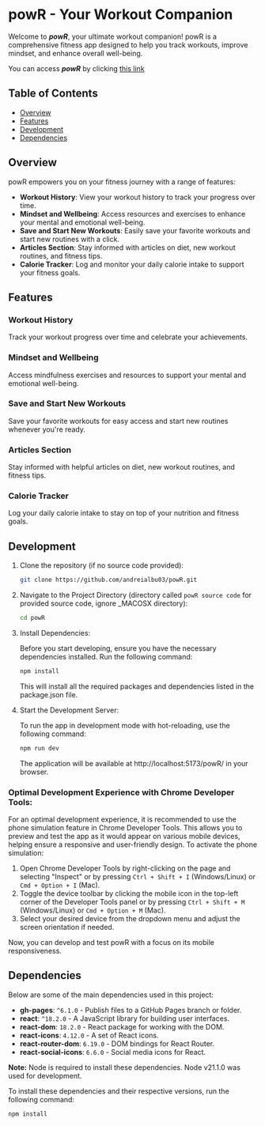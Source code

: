 # powR - Your Workout Companion

Welcome to **_powR_**, your ultimate workout companion! powR is a comprehensive fitness app designed to help you track workouts, improve mindset, and enhance overall well-being.

You can access **_powR_** by clicking [this link](https://andreialbu03.github.io/powR/)

## Table of Contents

- [Overview](#overview)
- [Features](#features)
- [Development](#development)
- [Dependencies](#dependencies)

## Overview

powR empowers you on your fitness journey with a range of features:

- **Workout History**: View your workout history to track your progress over time.
- **Mindset and Wellbeing**: Access resources and exercises to enhance your mental and emotional well-being.
- **Save and Start New Workouts**: Easily save your favorite workouts and start new routines with a click.
- **Articles Section**: Stay informed with articles on diet, new workout routines, and fitness tips.
- **Calorie Tracker**: Log and monitor your daily calorie intake to support your fitness goals.

## Features

### Workout History

Track your workout progress over time and celebrate your achievements.

### Mindset and Wellbeing

Access mindfulness exercises and resources to support your mental and emotional well-being.

### Save and Start New Workouts

Save your favorite workouts for easy access and start new routines whenever you're ready.

### Articles Section

Stay informed with helpful articles on diet, new workout routines, and fitness tips.

### Calorie Tracker

Log your daily calorie intake to stay on top of your nutrition and fitness goals.

## Development

1. Clone the repository (if no source code provided):

   ```bash
   git clone https://github.com/andreialbu03/powR.git
   ```

2. Navigate to the Project Directory (directory called `powR source code` for provided source code, ignore \_MACOSX directory):

   ```bash
   cd powR
   ```

3. Install Dependencies:

   Before you start developing, ensure you have the necessary dependencies installed. Run the following command:

   ```bash
   npm install
   ```

   This will install all the required packages and dependencies listed in the package.json file.

4. Start the Development Server:

   To run the app in development mode with hot-reloading, use the following command:

   ```bash
   npm run dev
   ```

   The application will be available at http://localhost:5173/powR/ in your browser.

### Optimal Development Experience with Chrome Developer Tools:

For an optimal development experience, it is recommended to use the phone simulation feature in Chrome Developer Tools. This allows you to preview and test the app as it would appear on various mobile devices, helping ensure a responsive and user-friendly design. To activate the phone simulation:

1. Open Chrome Developer Tools by right-clicking on the page and selecting "Inspect" or by pressing `Ctrl + Shift + I` (Windows/Linux) or `Cmd + Option + I` (Mac).
2. Toggle the device toolbar by clicking the mobile icon in the top-left corner of the Developer Tools panel or by pressing `Ctrl + Shift + M` (Windows/Linux) or `Cmd + Option + M` (Mac).
3. Select your desired device from the dropdown menu and adjust the screen orientation if needed.

Now, you can develop and test powR with a focus on its mobile responsiveness.

## Dependencies

Below are some of the main dependencies used in this project:

- **gh-pages**: `^6.1.0` - Publish files to a GitHub Pages branch or folder.
- **react**: `^18.2.0` - A JavaScript library for building user interfaces.
- **react-dom**: `18.2.0` - React package for working with the DOM.
- **react-icons**: `4.12.0` - A set of React icons.
- **react-router-dom**: `6.19.0` - DOM bindings for React Router.
- **react-social-icons**: `6.6.0` - Social media icons for React.

**Note:** Node is required to install these dependencies. Node v21.1.0 was used for development.

To install these dependencies and their respective versions, run the following command:

```bash
npm install
```
